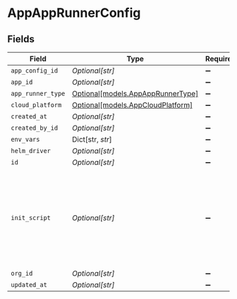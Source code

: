 # AppAppRunnerConfig


## Fields

| Field                                                                                                          | Type                                                                                                           | Required                                                                                                       | Description                                                                                                    |
| -------------------------------------------------------------------------------------------------------------- | -------------------------------------------------------------------------------------------------------------- | -------------------------------------------------------------------------------------------------------------- | -------------------------------------------------------------------------------------------------------------- |
| `app_config_id`                                                                                                | *Optional[str]*                                                                                                | :heavy_minus_sign:                                                                                             | N/A                                                                                                            |
| `app_id`                                                                                                       | *Optional[str]*                                                                                                | :heavy_minus_sign:                                                                                             | N/A                                                                                                            |
| `app_runner_type`                                                                                              | [Optional[models.AppAppRunnerType]](../models/appapprunnertype.md)                                             | :heavy_minus_sign:                                                                                             | N/A                                                                                                            |
| `cloud_platform`                                                                                               | [Optional[models.AppCloudPlatform]](../models/appcloudplatform.md)                                             | :heavy_minus_sign:                                                                                             | N/A                                                                                                            |
| `created_at`                                                                                                   | *Optional[str]*                                                                                                | :heavy_minus_sign:                                                                                             | N/A                                                                                                            |
| `created_by_id`                                                                                                | *Optional[str]*                                                                                                | :heavy_minus_sign:                                                                                             | N/A                                                                                                            |
| `env_vars`                                                                                                     | Dict[str, *str*]                                                                                               | :heavy_minus_sign:                                                                                             | N/A                                                                                                            |
| `helm_driver`                                                                                                  | *Optional[str]*                                                                                                | :heavy_minus_sign:                                                                                             | N/A                                                                                                            |
| `id`                                                                                                           | *Optional[str]*                                                                                                | :heavy_minus_sign:                                                                                             | N/A                                                                                                            |
| `init_script`                                                                                                  | *Optional[str]*                                                                                                | :heavy_minus_sign:                                                                                             | takes a URL to a bash script ⤵  which will be `curl \| bash`-ed on the VM. usually via user-data or equivalent. |
| `org_id`                                                                                                       | *Optional[str]*                                                                                                | :heavy_minus_sign:                                                                                             | N/A                                                                                                            |
| `updated_at`                                                                                                   | *Optional[str]*                                                                                                | :heavy_minus_sign:                                                                                             | N/A                                                                                                            |